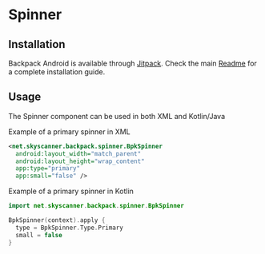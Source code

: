 # Spinner

## Installation

Backpack Android is available through [Jitpack](https://jitpack.io/#Skyscanner/backpack-android). Check the main [Readme](https://github.com/skyscanner/backpack-android#installation) for a complete installation guide.

## Usage

The Spinner component can be used in both XML and Kotlin/Java

Example of a primary spinner in XML

```xml
<net.skyscanner.backpack.spinner.BpkSpinner
  android:layout_width="match_parent"
  android:layout_height="wrap_content"
  app:type="primary"
  app:small="false" />
```

Example of a primary spinner in Kotlin

```Kotlin
import net.skyscanner.backpack.spinner.BpkSpinner

BpkSpinner(context).apply {
  type = BpkSpinner.Type.Primary
  small = false
}
```
